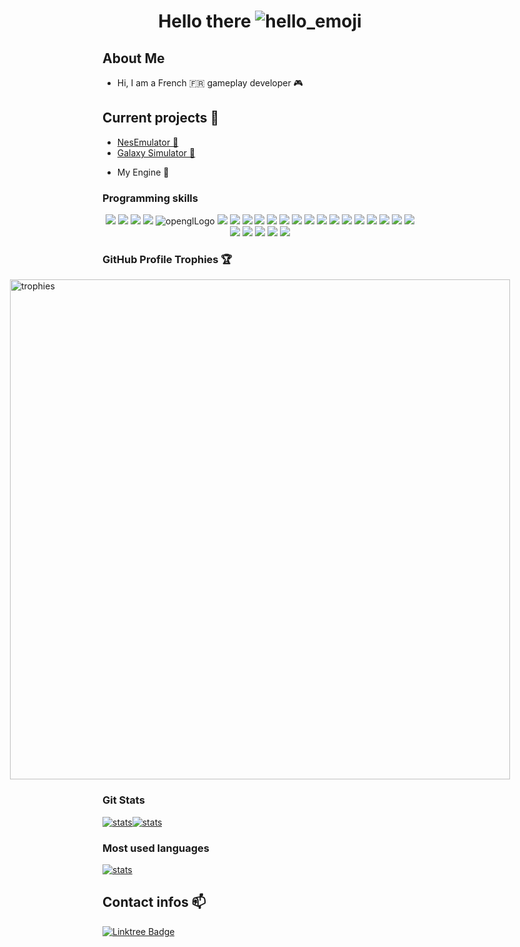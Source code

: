 <h1 align="center">Hello there <img src="https://user-images.githubusercontent.com/18350557/176309783-0785949b-9127-417c-8b55-ab5a4333674e.gif"  alt="hello_emoji"/></h1>

## About Me

- Hi, I am a French 🇫🇷 gameplay developer 🎮

## Current projects 🔭

- <a href="https://github.com/Im-Rises/NesEmulator">NesEmulator 👾</a>
- <a href="https://github.com/Im-Rises/GalaxySimulator">Galaxy Simulator 🌠</a>
- <p>My Engine 🚀</p>

<!--
### Operating systems

<p align='center'>
    <img src="https://img.shields.io/badge/Windows-0078D6?style=for-the-badge&logo=windows&logoColor=white">
    <img src="https://img.shields.io/badge/Ubuntu-E95420?style=for-the-badge&logo=ubuntu&logoColor=white">
    <img src="https://img.shields.io/badge/Android-3DDC84?style=for-the-badge&logo=android&logoColor=white">
</p>
-->

### Programming skills

<p align="center">
    <img src="https://img.shields.io/badge/GIT-E44C30?style=for-the-badge&logo=git&logoColor=white">
    <img src="https://img.shields.io/badge/C-00599C?style=for-the-badge&logo=c&logoColor=white">
    <img src="https://img.shields.io/badge/C%2B%2B-00599C?style=for-the-badge&logo=c%2B%2B&logoColor=white">
    <img src="https://img.shields.io/badge/C%23-239120?style=for-the-badge&logo=c-sharp&logoColor=white">
    <img src="https://img.shields.io/badge/OpenGL-FFFFFF?style=for-the-badge&logo=opengl" alt="openglLogo"/>
    <img src="https://img.shields.io/badge/Rust-000000?style=for-the-badge&logo=rust&logoColor=white">
    <img src="https://img.shields.io/badge/Python-3776AB?style=for-the-badge&logo=python&logoColor=white">
    <img src="https://img.shields.io/badge/Java-ED8B00?style=for-the-badge&logo=java&logoColor=white">
    <img src="https://img.shields.io/badge/HTML5-E34F26?style=for-the-badge&logo=html5&logoColor=white">
    <img src="https://img.shields.io/badge/Sass-CC6699?style=for-the-badge&logo=sass&logoColor=white">    
    <img src="https://img.shields.io/badge/CSS3-1572B6?style=for-the-badge&logo=css3&logoColor=white">
    <img src="https://img.shields.io/badge/PHP-777BB4?style=for-the-badge&logo=php&logoColor=white">
    <img src="https://img.shields.io/badge/React-20232A?style=for-the-badge&logo=react&logoColor=61DAFB">
    <img src="https://img.shields.io/badge/TypeScript-007ACC?style=for-the-badge&logo=typescript&logoColor=white">
    <img src="https://img.shields.io/badge/JavaScript-323330?style=for-the-badge&logo=javascript&logoColor=F7DF1E">
    <img src="https://camo.githubusercontent.com/6a8b20fc1ddb794223a4367e9335b7b61e493bb0a5f12ee034aa2b73644a12db/68747470733a2f2f696d672e736869656c64732e696f2f62616467652f626c617a6f722d2532333531324244342e7376673f267374796c653d666f722d7468652d6261646765266c6f676f3d626c617a6f72266c6f676f436f6c6f723d7768697465">
    <img src="https://img.shields.io/badge/Node.js-43853D?style=for-the-badge&logo=node.js&logoColor=white">
    <img src="https://img.shields.io/badge/SQLite-07405E?style=for-the-badge&logo=sqlite&logoColor=white">
    <img src="https://img.shields.io/badge/Shell_Script-121011?style=for-the-badge&logo=gnu-bash&logoColor=white">
    <img src="https://img.shields.io/badge/Unity-100000?style=for-the-badge&logo=unity&logoColor=white">
    <img src="https://img.shields.io/badge/-Unreal%20Engine-313131?style=for-the-badge&logo=unreal-engine&logoColor=white">
    <img src="https://img.shields.io/badge/Dart-0175C2?style=for-the-badge&logo=dart&logoColor=white">
    <img src="https://img.shields.io/badge/Flutter-02569B?style=for-the-badge&logo=flutter&logoColor=white">
    <img src="https://img.shields.io/badge/Markdown-000000?style=for-the-badge&logo=markdown&logoColor=white">
    <img src="https://img.shields.io/badge/Overleaf-47A141?style=for-the-badge&logo=Overleaf&logoColor=white">
    <img src="https://camo.githubusercontent.com/87f8b4bfb89380f96a10d753be68a6d8d214160f908af4487557b20083ffc601/68747470733a2f2f696d672e736869656c64732e696f2f62616467652f4c615465582d3437413134313f7374796c653d666f722d7468652d6261646765266c6f676f3d4c61546558266c6f676f436f6c6f723d7768697465">
</p>

<!--
<p align="left">
    <a href="https://docs.microsoft.com/en-us/cpp/?view=msvc-170" target="_blank" rel="noreferrer"><img src="https://raw.githubusercontent.com/danielcranney/readme-generator/main/public/icons/skills/c-colored.svg" width="36" height="36" alt="C" /></a>
    <a href="https://docs.microsoft.com/en-us/cpp/?view=msvc-170" target="_blank" rel="noreferrer"><img src="https://raw.githubusercontent.com/danielcranney/readme-generator/main/public/icons/skills/cplusplus-colored.svg" width="36" height="36" alt="C++" /></a>
    <a href="https://docs.microsoft.com/en-us/dotnet/csharp/" target="_blank" rel="noreferrer"><img src="https://raw.githubusercontent.com/danielcranney/readme-generator/main/public/icons/skills/csharp-colored.svg" width="36" height="36" alt="C#" /></a>
    <a href="https://dart.dev/" target="_blank" rel="noreferrer"><img src="https://raw.githubusercontent.com/danielcranney/readme-generator/main/public/icons/skills/dart-colored.svg" width="36" height="36" alt="Dart" /></a>
    <a href="https://git-scm.com/" target="_blank" rel="noreferrer"><img src="https://raw.githubusercontent.com/danielcranney/readme-generator/main/public/icons/skills/git-colored.svg" width="36" height="36" alt="Git" /></a>
    <a href="https://www.oracle.com/java/" target="_blank" rel="noreferrer"><img src="https://raw.githubusercontent.com/danielcranney/readme-generator/main/public/icons/skills/java-colored.svg" width="36" height="36" alt="Java" /></a>
    <a href="https://developer.mozilla.org/en-US/docs/Web/JavaScript" target="_blank" rel="noreferrer"><img src="https://raw.githubusercontent.com/danielcranney/readme-generator/main/public/icons/skills/javascript-colored.svg" width="36" height="36" alt="JavaScript" /></a>
    <a href="https://www.php.net/" target="_blank" rel="noreferrer"><img src="https://raw.githubusercontent.com/danielcranney/readme-generator/main/public/icons/skills/php-colored.svg" width="36" height="36" alt="PHP" /></a>
    <a href="https://www.python.org/" target="_blank" rel="noreferrer"><img src="https://raw.githubusercontent.com/danielcranney/readme-generator/main/public/icons/skills/python-colored.svg" width="36" height="36" alt="Python" /></a>
    <a href="https://www.rust-lang.org/" target="_blank" rel="noreferrer"><img src="https://raw.githubusercontent.com/danielcranney/readme-generator/main/public/icons/skills/rust-colored.svg" width="36" height="36" alt="Rust" /></a>
    <a href="https://www.typescriptlang.org/" target="_blank" rel="noreferrer"><img src="https://raw.githubusercontent.com/danielcranney/readme-generator/main/public/icons/skills/typescript-colored.svg" width="36" height="36" alt="TypeScript" /></a>
    <a href="https://developer.mozilla.org/en-US/docs/Glossary/HTML5" target="_blank" rel="noreferrer"><img src="https://raw.githubusercontent.com/danielcranney/readme-generator/main/public/icons/skills/html5-colored.svg" width="36" height="36" alt="HTML5" /></a>
    <a href="https://reactjs.org/" target="_blank" rel="noreferrer"><img src="https://raw.githubusercontent.com/danielcranney/readme-generator/main/public/icons/skills/react-colored.svg" width="36" height="36" alt="React" /></a>
    <a href="https://www.w3.org/TR/CSS/#css" target="_blank" rel="noreferrer"><img src="https://raw.githubusercontent.com/danielcranney/readme-generator/main/public/icons/skills/css3-colored.svg" width="36" height="36" alt="CSS3" /></a>
    <a href="https://sass-lang.com/" target="_blank" rel="noreferrer"><img src="https://raw.githubusercontent.com/danielcranney/readme-generator/main/public/icons/skills/sass-colored.svg" width="36" height="36" alt="Sass" /></a>
    <a href="https://vitejs.dev/" target="_blank" rel="noreferrer"><img src="https://raw.githubusercontent.com/danielcranney/readme-generator/main/public/icons/skills/vite-colored.svg" width="36" height="36" alt="Vite" /></a>
    <a href="https://nodejs.org/en/" target="_blank" rel="noreferrer"><img src="https://raw.githubusercontent.com/danielcranney/readme-generator/main/public/icons/skills/nodejs-colored.svg" width="36" height="36" alt="NodeJS" /></a>
    <a href="https://www.mysql.com/" target="_blank" rel="noreferrer"><img src="https://raw.githubusercontent.com/danielcranney/readme-generator/main/public/icons/skills/mysql-colored.svg" width="36" height="36" alt="MySQL" /></a>
    <a href="https://flask.palletsprojects.com/en/2.0.x/" target="_blank" rel="noreferrer"><img src="https://raw.githubusercontent.com/danielcranney/readme-generator/main/public/icons/skills/flask-colored.svg" width="36" height="36" alt="Flask" /></a>
    <a href="https://dotnet.microsoft.com/en-us/" target="_blank" rel="noreferrer"><img src="https://raw.githubusercontent.com/danielcranney/readme-generator/main/public/icons/skills/dot-net-colored.svg" width="36" height="36" alt=".NET" /></a>
    <a href="https://store.arduino.cc/?gclid=Cj0KCQjw2eilBhCCARIsAG0Pf8uueBifykWcsSS4LPESeGQfxGVKJYnzV7bz471XfknQJy_1VINVWM8aAkLtEALw_wcB" target="_blank" rel="noreferrer"><img src="https://raw.githubusercontent.com/danielcranney/readme-generator/main/public/icons/skills/arduino-colored.svg" width="36" height="36" alt="Arduino" /></a>
    <a href="https://www.docker.com/" target="_blank" rel="noreferrer"><img src="https://raw.githubusercontent.com/danielcranney/readme-generator/main/public/icons/skills/docker-colored.svg" width="36" height="36" alt="Docker" /></a>
    <a href="https://www.linux.org" target="_blank" rel="noreferrer"><img src="https://raw.githubusercontent.com/danielcranney/readme-generator/main/public/icons/skills/linux-colored.svg" width="36" height="36" alt="Linux" /></a>
    <a href="https://www.tensorflow.org/" target="_blank" rel="noreferrer"><img src="https://raw.githubusercontent.com/danielcranney/readme-generator/main/public/icons/skills/tensorflow-colored.svg" width="36" height="36" alt="TensorFlow" /></a>
</p>
-->

### GitHub Profile Trophies 🏆

<div style="display: flex; align-items: center; justify-content: center">
    <a href="https://github.com/Im-Rises?tab=repositories">
      <img width=800 src="https://github-profile-trophy.vercel.app/?username=Im-Rises&column=10&theme=gruvbox&no-frame=true&rank=SECRET&rank=SSS&rank=SS&rank=S&rank=AAA&rank=AA&rank=A" alt="trophies">
    </a>
</div>

### Git Stats

<div style="display: flex;">
    <a href="https://github.com/Im-Rises?tab=repositories">
        <img src="https://github-readme-streak-stats.herokuapp.com?user=Im-Rises&theme=tokyonight&hide_border=true"  alt="stats">
    </a>
    <a href="https://github.com/Im-Rises?tab=repositories">
        <img src="https://github-readme-stats.vercel.app/api?username=Im-Rises&show_icons=true&count_private=true&hide_border=true&theme=tokyonight"  alt="stats">
    </a>
</div>

### Most used languages

[//]: # (<div style="display: flex; align-items: center; justify-content: center">)
<div style="">
    <a href="https://github.com/Im-Rises?tab=repositories">
        <img src="https://github-readme-stats.vercel.app/api/top-langs/?username=Im-Rises&langs_count=10&hide=Objective-C,html,css,assembly,php,glsl,dart,scss,java,jupyter%20notebook&layout=compact&hide_border=true&theme=tokyonight"  alt="stats">
    </a>
</div>

## Contact infos 📫

[//]: # (<a href="mailto:quentin-morel88@hotmail.com"><img src="https://img.shields.io/badge/Microsoft_Outlook-0078D4?style=for-the-badge&logo=microsoft-outlook&logoColor=white" alt="quentin.morel@esme.fr"></a>  )
[//]: # (<a href="https://www.linkedin.com/in/quentin-morel-630b4215a/"><img src="https://img.shields.io/badge/LinkedIn-0077B5?style=for-the-badge&logo=linkedin&logoColor=white" alt="LinkedIn Badge"></a>  )
<a href="https://linktr.ee/QuentinMorel"><img src="https://img.shields.io/badge/Linktree-39E09B?style=for-the-badge&logo=linktree&logoColor=white" alt="Linktree Badge"></a>  

<!--
## My games

- Lord of the platformers Game [itch.io](https://im-rises.itch.io/platformer-king) 👾
- Pac-Man Game [itch.io](https://im-rises.github.io/PacManUnity/) 👾
- Last Exodus Game [itch.io](https://fromiel.itch.io/le-dernier-exode) 👾
- DrumVR [itch.io](https://im-rises.github.io/DrumVR/)
- Scraft Game [itch.io](https://pordrack.itch.io/scraft) 👾
- Fortress Siege [itch.io](https://alshkor.itch.io/fortress-siege) 👾

## My applications

- [Game of Life](https://im-rises.github.io/GameOfLife)

## My emulators

- [GameBoyEmulator](https://im-rises.github.io/GameBoyEmulator)
- [Space Invaders Arcade Emulator](https://im-rises.github.io/space-invaders-arcade-emulator-tauri)
- [Nes Emulator](https://im-rises.github.io/NesEmulator) WIP

## My websites 💬

- [My Portfolio](https://im-rises.github.io) 📫
- [Online Emotion Recognition AI](https://im-rises.github.io/emotion-recognition-website) 😄
- [Zalgo Text Generator](https://im-rises.github.io/zalgo-generator/) 💬
- [Image Ascii Convertissor](https://im-rises.github.io/image-ascii-art-website/)
- [Video Ascii Player](https://im-rises.github.io/video-stream-ascii-player/) 🤔
- [Video Ascii Webcam](https://im-rises.github.io/video-stream-ascii-webcam/) 🤔
- [Cube ASCII React](https://im-rises.github.io/cube-ascii-react-website/)
- [Particle Simulator React p5js](https://im-rises.github.io/particle-simulator-react-p5-website) 🌟
- [Particle System Webgl](https://im-rises.github.io/particle-system-webgl)
- [Physical Engine Webgl](https://im-rises.github.io/physical-engine-webgl)
- [Particle Simulator WebGL](https://im-rises.github.io/particle-simulator-webgl) 🌟
- [Space Invaders Arcade Emulator Website](https://im-rises.github.io/space-invaders-arcade-emulator-website) 👾
- [Pokédex React](https://im-rises.github.io/pokedex-react)

## My packages

- [particle-simulator-react-p5](https://www.npmjs.com/package/particle-simulator-react-p5)
- [video-stream-ascii](https://www.npmjs.com/package/video-stream-ascii)
- [image-ascii-art](https://www.npmjs.com/package/image-ascii-art)
- [nbody-simulator-react-p5](https://www.npmjs.com/package/nbody-simulator-react-p5)
- [nbody-simulator-barnes-hut-react-p5](https://www.npmjs.com/package/nbody-simulator-barnes-hut-react-p5)
- [cube-ascii-react](https://www.npmjs.com/package/cube-ascii-react)
- [zalgo-generator](https://www.npmjs.com/package/zalgo-generator)
- [space-invaders-arcade-emulator](https://www.npmjs.com/package/space-invaders-arcade-emulator)

## How to reach me 📫

![](https://komarev.com/ghpvc/?username=Im-Rises)

## Currently learning 🌱

- Game Development

  <a href="https://im-rises.itch.io"><img src="https://img.shields.io/badge/Itch.io-FA5C5C?style=for-the-badge&logo=itchdotio&logoColor=white" alt="itchio"></a>

-->

<!--

https://github.com/anuraghazra/github-readme-stats
https://dev.to/envoy_/150-badges-for-github-pnk
https://github.com/ryo-ma/github-profile-trophy
https://github-readme-streak-stats.herokuapp.com/demo/?user=Im-Rises&theme=dark&hide_border=true&date_format=&locale=en&properties=background
https://www.profileme.dev/create-profile

## To do
Here are some ideas to get you started:

- 🔭 I’m currently working on ...
- 🌱 I’m currently learning ...
- 👯 I’m looking to collaborate on ...
- 🤔 I’m looking for help with ...
- 💬 Ask me about ...
- 📫 How to reach me: ...
- 😄 Pronouns: ...
- ⚡ Fun fact: ...
- ♾️
-->
